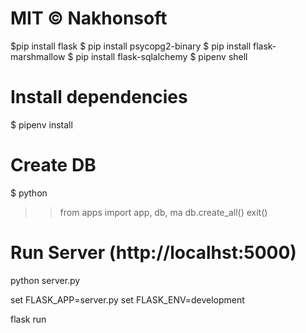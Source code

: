 # MIT © Nakhonsoft

$pip install flask
$ pip install psycopg2-binary
$ pip install flask-marshmallow
$ pip install flask-sqlalchemy
$ pipenv shell

# Install dependencies
$ pipenv install

# Create DB
$ python
>> from apps import app, db, ma
>> db.create_all()
>> exit()

# Run Server (http://localhst:5000)
python server.py

set FLASK_APP=server.py
set FLASK_ENV=development

flask run
